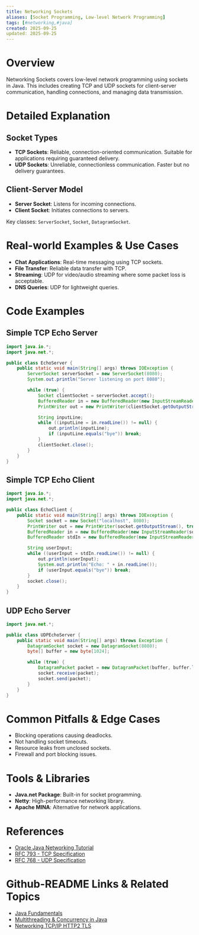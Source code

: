 ```yaml
---
title: Networking Sockets
aliases: [Socket Programming, Low-level Network Programming]
tags: [#networking,#java]
created: 2025-09-25
updated: 2025-09-25
---
```


# Overview

Networking Sockets covers low-level network programming using sockets in Java. This includes creating TCP and UDP sockets for client-server communication, handling connections, and managing data transmission.

# Detailed Explanation

## Socket Types

- **TCP Sockets**: Reliable, connection-oriented communication. Suitable for applications requiring guaranteed delivery.
- **UDP Sockets**: Unreliable, connectionless communication. Faster but no delivery guarantees.

## Client-Server Model

- **Server Socket**: Listens for incoming connections.
- **Client Socket**: Initiates connections to servers.

Key classes: `ServerSocket`, `Socket`, `DatagramSocket`.

# Real-world Examples & Use Cases

- **Chat Applications**: Real-time messaging using TCP sockets.
- **File Transfer**: Reliable data transfer with TCP.
- **Streaming**: UDP for video/audio streaming where some packet loss is acceptable.
- **DNS Queries**: UDP for lightweight queries.

# Code Examples

## Simple TCP Echo Server

```java
import java.io.*;
import java.net.*;

public class EchoServer {
    public static void main(String[] args) throws IOException {
        ServerSocket serverSocket = new ServerSocket(8080);
        System.out.println("Server listening on port 8080");

        while (true) {
            Socket clientSocket = serverSocket.accept();
            BufferedReader in = new BufferedReader(new InputStreamReader(clientSocket.getInputStream()));
            PrintWriter out = new PrintWriter(clientSocket.getOutputStream(), true);

            String inputLine;
            while ((inputLine = in.readLine()) != null) {
                out.println(inputLine);
                if (inputLine.equals("bye")) break;
            }
            clientSocket.close();
        }
    }
}
```

## Simple TCP Echo Client

```java
import java.io.*;
import java.net.*;

public class EchoClient {
    public static void main(String[] args) throws IOException {
        Socket socket = new Socket("localhost", 8080);
        PrintWriter out = new PrintWriter(socket.getOutputStream(), true);
        BufferedReader in = new BufferedReader(new InputStreamReader(socket.getInputStream()));
        BufferedReader stdIn = new BufferedReader(new InputStreamReader(System.in));

        String userInput;
        while ((userInput = stdIn.readLine()) != null) {
            out.println(userInput);
            System.out.println("Echo: " + in.readLine());
            if (userInput.equals("bye")) break;
        }
        socket.close();
    }
}
```

## UDP Echo Server

```java
import java.net.*;

public class UDPEchoServer {
    public static void main(String[] args) throws Exception {
        DatagramSocket socket = new DatagramSocket(8080);
        byte[] buffer = new byte[1024];

        while (true) {
            DatagramPacket packet = new DatagramPacket(buffer, buffer.length);
            socket.receive(packet);
            socket.send(packet);
        }
    }
}
```

# Common Pitfalls & Edge Cases

- Blocking operations causing deadlocks.
- Not handling socket timeouts.
- Resource leaks from unclosed sockets.
- Firewall and port blocking issues.

# Tools & Libraries

- **Java.net Package**: Built-in for socket programming.
- **Netty**: High-performance networking library.
- **Apache MINA**: Alternative for network applications.

# References

- [Oracle Java Networking Tutorial](https://docs.oracle.com/javase/tutorial/networking/sockets/)
- [RFC 793 - TCP Specification](https://tools.ietf.org/html/rfc793)
- [RFC 768 - UDP Specification](https://tools.ietf.org/html/rfc768)

# Github-README Links & Related Topics

- [Java Fundamentals](../java-fundamentals/README.md)
- [Multithreading & Concurrency in Java](../multithreading-and-concurrency-in-java/README.md)
- [Networking TCP/IP HTTP2 TLS](../networking-tcp-ip-http2-tls/README.md)
